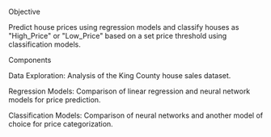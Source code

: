 Objective

Predict house prices using regression models and classify houses as "High_Price" or "Low_Price" based on a set price threshold using classification models.

Components

Data Exploration: Analysis of the King County house sales dataset.

Regression Models: Comparison of linear regression and neural network models for price prediction.

Classification Models: Comparison of neural networks and another model of choice for price categorization.

